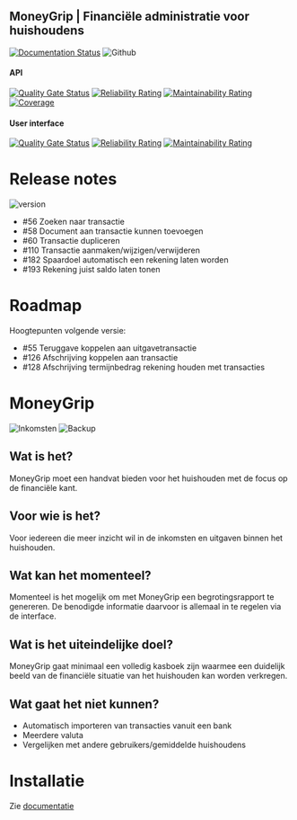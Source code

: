 ## MoneyGrip | Financiële administratie voor huishoudens

[![Documentation Status](https://readthedocs.org/projects/moneygrip/badge/?version=latest)](https://moneygrip.readthedocs.io/nl/latest/?badge=latest)
![Github](https://img.shields.io/github/license/wesmaster/moneygrip.svg?style=flat)

#### API
[![Quality Gate Status](https://sonarcloud.io/api/project_badges/measure?project=MoneyGrip_api&metric=alert_status)](https://sonarcloud.io/dashboard?id=MoneyGrip_api)
[![Reliability Rating](https://sonarcloud.io/api/project_badges/measure?project=MoneyGrip_api&metric=reliability_rating)](https://sonarcloud.io/dashboard?id=MoneyGrip_api)
[![Maintainability Rating](https://sonarcloud.io/api/project_badges/measure?project=MoneyGrip_api&metric=sqale_rating)](https://sonarcloud.io/dashboard?id=MoneyGrip_api)
[![Coverage](https://sonarcloud.io/api/project_badges/measure?project=MoneyGrip_api&metric=coverage)](https://sonarcloud.io/dashboard?id=MoneyGrip_api)

#### User interface
[![Quality Gate Status](https://sonarcloud.io/api/project_badges/measure?project=MoneyGrip_web&metric=alert_status)](https://sonarcloud.io/dashboard?id=MoneyGrip_web)
[![Reliability Rating](https://sonarcloud.io/api/project_badges/measure?project=MoneyGrip_web&metric=reliability_rating)](https://sonarcloud.io/dashboard?id=MoneyGrip_web)
[![Maintainability Rating](https://sonarcloud.io/api/project_badges/measure?project=MoneyGrip_web&metric=sqale_rating)](https://sonarcloud.io/dashboard?id=MoneyGrip_web)

# Release notes
![version](https://img.shields.io/github/tag/wesmaster/moneygrip.svg?colorB=607D8B&label=version&style=flat)
- #56 Zoeken naar transactie
- #58 Document aan transactie kunnen toevoegen
- #60 Transactie dupliceren
- #110 Transactie aanmaken/wijzigen/verwijderen
- #182 Spaardoel automatisch een rekening laten worden
- #193 Rekening juist saldo laten tonen

# Roadmap

Hoogtepunten volgende versie:
- #55 Teruggave koppelen aan uitgavetransactie
- #126 Afschrijving koppelen aan transactie
- #128 Afschrijving termijnbedrag rekening houden met transacties

# MoneyGrip
![Inkomsten](https://raw.github.com/wesmaster/moneygrip/develop/Screenshots/Inkomsten.png)
![Backup](https://raw.github.com/wesmaster/moneygrip/develop/Screenshots/Backup.png)
## Wat is het?
MoneyGrip moet een handvat bieden voor het huishouden met de focus op de financiële kant.

## Voor wie is het?
Voor iedereen die meer inzicht wil in de inkomsten en uitgaven binnen het huishouden.

## Wat kan het momenteel?
Momenteel is het mogelijk om met MoneyGrip een begrotingsrapport te genereren. De benodigde informatie daarvoor is allemaal in te regelen via de interface.

## Wat is het uiteindelijke doel?
MoneyGrip gaat minimaal een volledig kasboek zijn waarmee een duidelijk beeld van de financiële situatie van het huishouden kan worden verkregen.

## Wat gaat het niet kunnen?
- Automatisch importeren van transacties vanuit een bank
- Meerdere valuta
- Vergelijken met andere gebruikers/gemiddelde huishoudens

# Installatie
Zie [documentatie](https://moneygrip.readthedocs.io/nl/latest/installatie/voorbereiding.html)


